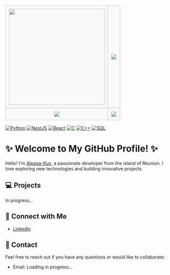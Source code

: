 <table align="center" style="border-collapse: collapse; width: 80%;">
  <tr>
    <td align="center" style="padding: 10px; border: 1px solid #ccc; border-radius: 8px; box-shadow: 0 0 10px rgba(0, 0, 0, 0.1); background-color: #f9f9f9;">
      <img 
        width="300"
        height="300"
        src="https://user-images.githubusercontent.com/102417356/165079267-7fd1c818-44fa-4547-80c6-95b2590739ba.gif"
      >
    </td>
    <td align="center" style="padding: 10px; border: 1px solid #ccc; border-radius: 8px; box-shadow: 0 0 10px rgba(0, 0, 0, 0.1); background-color: #f9f9f9;">
      <img src="https://github-readme-stats.vercel.app/api?username=Alpaga-Kun&show_icons=true&theme=radical">
    </td>
  </tr>
  <tr>
    <td align="center" style="padding: 10px; border: 1px solid #ccc; border-radius: 8px; box-shadow: 0 0 10px rgba(0, 0, 0, 0.1); background-color: #f9f9f9;">
      <img src="https://github-readme-streak-stats.herokuapp.com/?user=Alpaga-Kun&theme=radical">
    </td>
    <td align="center" style="padding: 10px; border: 1px solid #ccc; border-radius: 8px; box-shadow: 0 0 10px rgba(0, 0, 0, 0.1); background-color: #f9f9f9;">
      <img src="https://github-readme-stats.vercel.app/api/top-langs/?username=Alpaga-Kun&layout=compact">
    </td>
  </tr>
</table>

[![Python](https://img.shields.io/badge/-Python-3776AB?style=flat-square&logo=python&logoColor=white)](https://python.org)
[![NestJS](https://img.shields.io/badge/-NestJS-ea2845?style=flat-square&logo=nestjs&logoColor=white)](https://nestjs.com/)
[![React](https://img.shields.io/badge/-React-61DAFB?style=flat-square&logo=react&logoColor=black)](https://reactjs.org/)
[![C](https://img.shields.io/badge/-C-00599C?style=flat-square&logo=c&logoColor=white)](https://en.wikipedia.org/wiki/C_(programming_language))
[![C++](https://img.shields.io/badge/-C++-00599C?style=flat-square&logo=cplusplus&logoColor=white)](https://en.wikipedia.org/wiki/C%2B%2B)
[![SQL](https://img.shields.io/badge/-SQL-4479A1?style=flat-square&logo=mysql&logoColor=white)](https://www.mysql.com/)

# ✨ Welcome to My GitHub Profile! ✨

Hello! I'm [Alpaga-Kun](https://github.com/Alpaga-Kun), a passionate developer from the island of Réunion. I love exploring new technologies and building innovative projects.

## 💻 Projects

In progress...

## 📱 Connect with Me

- [LinkedIn]([(https://www.linkedin.com/in/team-bodzen/]))

## 📩 Contact

Feel free to reach out if you have any questions or would like to collaborate:

- Email: Loading in progress...
